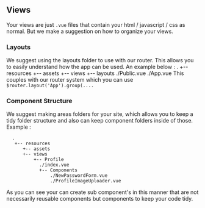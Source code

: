 ## Views

Your views are just `.vue` files that contain your html / javascript / css as normal. But we make a suggestion on how to organize your views.

### Layouts

We suggest using the layouts folder to use with our router. This allows you to easily understand how the app can be used. An example below : . +-- resources +-- assets +-- views +-- layouts ./Public.vue ./App.vue This couples with our router system which you can use `$router.layout('App').group(....`

### Component Structure

We suggest making areas folders for your site, which allows you to keep a tidy folder structure and also can keep component folders inside of those. Example :

      .
       +-- resources
          +-- assets
          +-- views
              +-- Profile
                ./index.vue
                +-- Components
                    ./NewPasswordForm.vue
                    ./ProfileImageUploader.vue

As you can see your can create sub component's in this manner that are not necessarily reusable components but components to keep your code tidy.
